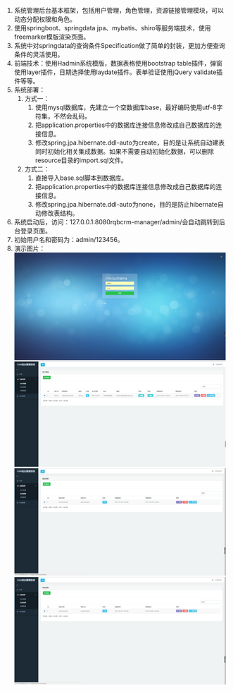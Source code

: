 1. 系统管理后台基本框架，包括用户管理，角色管理，资源链接管理模块，可以动态分配权限和角色。
2. 使用springboot、springdata jpa、mybatis、shiro等服务端技术，使用freemarker模版渲染页面。
3. 系统中对springdata的查询条件Specification做了简单的封装，更加方便查询条件的灵活使用。
4. 前端技术：使用Hadmin系统模版，数据表格使用bootstrap table插件，弹窗使用layer插件，日期选择使用laydate插件。表单验证使用jQuery validate插件等等。
5. 系统部署：
    1. 方式一： 
        1. 使用mysql数据库，先建立一个空数据库base，最好编码使用utf-8字符集，不然会乱码。
        2. 把application.properties中的数据库连接信息修改成自己数据库的连接信息。
        3. 修改spring.jpa.hibernate.ddl-auto为create，目的是让系统自动建表同时初始化相关集成数据。如果不需要自动初始化数据，可以删除resource目录的import.sql文件。
    2. 方式二：
        1. 直接导入base.sql脚本到数据库。 
        2. 把application.properties中的数据库连接信息修改成自己数据库的连接信息。 
        3. 修改spring.jpa.hibernate.ddl-auto为none，目的是防止hibernate自动修改表结构。
6. 系统启动后，访问：127.0.0.1:8080rqbcrm-manager/admin/会自动跳转到后台登录页面。
7. 初始用户名和密码为：admin/123456。
8. 演示图片：
![系统登录页面](https://github.com/yuwen-chen/rqbcrm/blob/dev/screenshot/login.png "登录页")
![用户信息页面](https://github.com/yuwen-chen/rqbcrm/blob/dev/screenshot/user.png "用户页")
![用户角色页面](https://github.com/yuwen-chen/rqbcrm/blob/dev/screenshot/role.png "角色页")
![菜单管理页面](https://github.com/yuwen-chen/rqbcrm/blob/dev/screenshot/role.png  "菜单页")